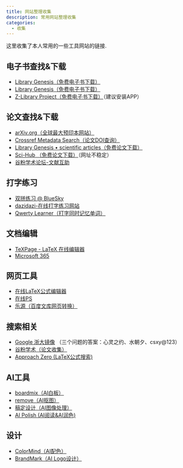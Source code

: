 ```yaml
---
title: 网站整理收集
description: 常用网站整理收集
categories:
  - 收集
---
```


这里收集了本人常用的一些工具网站的链接.
<!-- more -->

## 电子书查找&下载

- [Library Genesis（免费电子书下载）](https://libgen.click/)
- [Library Genesis（免费电子书下载）](https://libgen.top/)
- [Z-Library Project（免费电子书下载）](https://singlelogin.re/)（建议安装APP）

## 论文查找&下载

- [arXiv.org（全球最大预印本网站）](https://arxiv.org/)
- [Crossref Metadata Search（论文DOI查询）](https://search.crossref.org/)
- [Library Genesis • scientific articles（免费论文下载）](http://libgen.rs/scimag/)
- [Sci-Hub （免费论文下载）](https://sci-hub.hkvisa.net/)（网址不稳定）
- [谷粉学术论坛-文献互助](http://bbs.99lb.net/)

## 打字练习

- [双拼练习 @ BlueSky](https://api.ihint.me/shuang/)
- [dazidazi-在线打字练习网站](https://dazidazi.com/)
- [Qwerty Learner（打字同时记忆单词）](https://qwerty.kaiyi.cool/)

## 文档编辑

- [TeXPage - LaTeX 在线编辑器](https://texpage.com/)
- [Microsoft 365](https://www.office.com)

## 网页工具

- [在线LaTeX公式编辑器](https://www.latexlive.com/##)
- [在线PS](http://ps.gzqizhen.com/)
- [乐源（百度文库网页转换）](http://leyuanxm.top/)

## 搜索相关

- [Google 浙大镜像](https://g.luciaz.me/) （三个问题的答案：心灵之约、水朝夕、csxy@123）
- [谷粉学术（论文收集）](https://gfsoso.99lb.net/)
- [Approach Zero (LaTeX公式搜索)](https://approach0.xyz/search/)

## AI工具

- [boardmix（AI白板）](https://boardmix.cn/)
- [remove（AI抠图）](https://www.remove.bg/zh/upload)
- [稿定设计（AI图像处理）](https://www.gaoding.com/)
- [AI Polish (AI阅读&AI润色)](https://polish.readpaper.com/welcome)

## 设计
- [ColorMind（AI配色）](http://colormind.io/)
- [BrandMark（AI Logo设计）](https://brandmark.io/)
